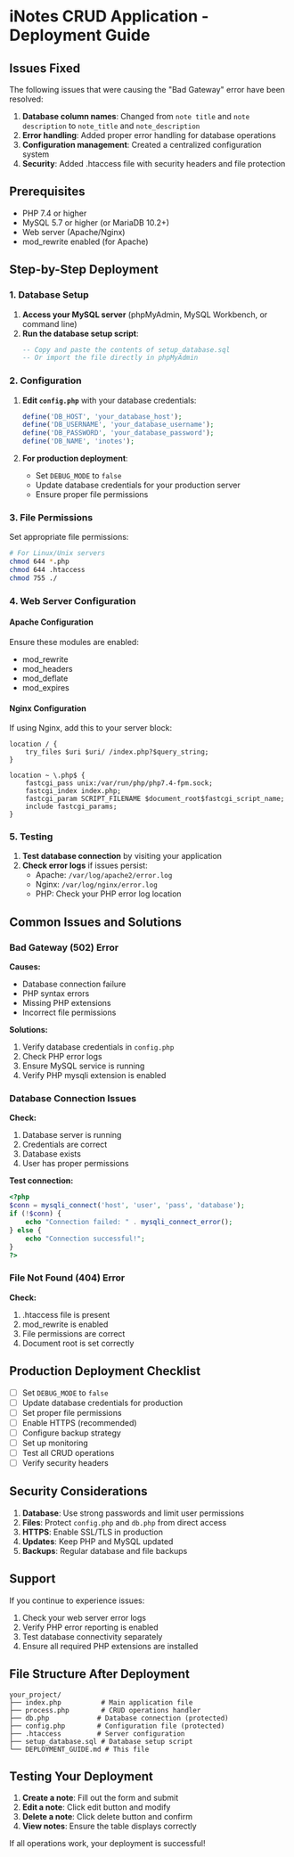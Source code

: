 # iNotes CRUD Application - Deployment Guide

## Issues Fixed

The following issues that were causing the "Bad Gateway" error have been resolved:

1. **Database column names**: Changed from `note title` and `note description` to `note_title` and `note_description`
2. **Error handling**: Added proper error handling for database operations
3. **Configuration management**: Created a centralized configuration system
4. **Security**: Added .htaccess file with security headers and file protection

## Prerequisites

- PHP 7.4 or higher
- MySQL 5.7 or higher (or MariaDB 10.2+)
- Web server (Apache/Nginx)
- mod_rewrite enabled (for Apache)

## Step-by-Step Deployment

### 1. Database Setup

1. **Access your MySQL server** (phpMyAdmin, MySQL Workbench, or command line)
2. **Run the database setup script**:
   ```sql
   -- Copy and paste the contents of setup_database.sql
   -- Or import the file directly in phpMyAdmin
   ```

### 2. Configuration

1. **Edit `config.php`** with your database credentials:
   ```php
   define('DB_HOST', 'your_database_host');
   define('DB_USERNAME', 'your_database_username');
   define('DB_PASSWORD', 'your_database_password');
   define('DB_NAME', 'inotes');
   ```

2. **For production deployment**:
   - Set `DEBUG_MODE` to `false`
   - Update database credentials for your production server
   - Ensure proper file permissions

### 3. File Permissions

Set appropriate file permissions:
```bash
# For Linux/Unix servers
chmod 644 *.php
chmod 644 .htaccess
chmod 755 ./
```

### 4. Web Server Configuration

#### Apache Configuration
Ensure these modules are enabled:
- mod_rewrite
- mod_headers
- mod_deflate
- mod_expires

#### Nginx Configuration
If using Nginx, add this to your server block:
```nginx
location / {
    try_files $uri $uri/ /index.php?$query_string;
}

location ~ \.php$ {
    fastcgi_pass unix:/var/run/php/php7.4-fpm.sock;
    fastcgi_index index.php;
    fastcgi_param SCRIPT_FILENAME $document_root$fastcgi_script_name;
    include fastcgi_params;
}
```

### 5. Testing

1. **Test database connection** by visiting your application
2. **Check error logs** if issues persist:
   - Apache: `/var/log/apache2/error.log`
   - Nginx: `/var/log/nginx/error.log`
   - PHP: Check your PHP error log location

## Common Issues and Solutions

### Bad Gateway (502) Error

**Causes:**
- Database connection failure
- PHP syntax errors
- Missing PHP extensions
- Incorrect file permissions

**Solutions:**
1. Verify database credentials in `config.php`
2. Check PHP error logs
3. Ensure MySQL service is running
4. Verify PHP mysqli extension is enabled

### Database Connection Issues

**Check:**
1. Database server is running
2. Credentials are correct
3. Database exists
4. User has proper permissions

**Test connection:**
```php
<?php
$conn = mysqli_connect('host', 'user', 'pass', 'database');
if (!$conn) {
    echo "Connection failed: " . mysqli_connect_error();
} else {
    echo "Connection successful!";
}
?>
```

### File Not Found (404) Error

**Check:**
1. .htaccess file is present
2. mod_rewrite is enabled
3. File permissions are correct
4. Document root is set correctly

## Production Deployment Checklist

- [ ] Set `DEBUG_MODE` to `false`
- [ ] Update database credentials for production
- [ ] Set proper file permissions
- [ ] Enable HTTPS (recommended)
- [ ] Configure backup strategy
- [ ] Set up monitoring
- [ ] Test all CRUD operations
- [ ] Verify security headers

## Security Considerations

1. **Database**: Use strong passwords and limit user permissions
2. **Files**: Protect `config.php` and `db.php` from direct access
3. **HTTPS**: Enable SSL/TLS in production
4. **Updates**: Keep PHP and MySQL updated
5. **Backups**: Regular database and file backups

## Support

If you continue to experience issues:

1. Check your web server error logs
2. Verify PHP error reporting is enabled
3. Test database connectivity separately
4. Ensure all required PHP extensions are installed

## File Structure After Deployment

```
your_project/
├── index.php          # Main application file
├── process.php        # CRUD operations handler
├── db.php            # Database connection (protected)
├── config.php        # Configuration file (protected)
├── .htaccess         # Server configuration
├── setup_database.sql # Database setup script
└── DEPLOYMENT_GUIDE.md # This file
```

## Testing Your Deployment

1. **Create a note**: Fill out the form and submit
2. **Edit a note**: Click edit button and modify
3. **Delete a note**: Click delete button and confirm
4. **View notes**: Ensure the table displays correctly

If all operations work, your deployment is successful!
